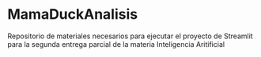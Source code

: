 # MamaDuckAnalisis
Repositorio de materiales necesarios para ejecutar el proyecto de Streamlit para la segunda entrega parcial de la materia Inteligencia Aritificial
